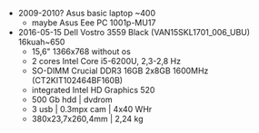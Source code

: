 * 2009-2010? Asus basic laptop ~400
  * maybe Asus Eee PC 1001p-MU17
* 2016-05-15 Dell Vostro 3559 Black (VAN15SKL1701_006_UBU) 16kuah~650
  * 15,6" 1366x768 without os
  * 2 cores Intel Core i5-6200U, 2,3-2,8 Hz
  * SO-DIMM Crucial DDR3 16GB 2x8GB 1600MHz (CT2KIT102464BF160B)
  * integrated Intel HD Graphics 520
  * 500 Gb hdd | dvdrom
  * 3 usb | 0.3mpx cam | 4x40 WHr
  * 380x23,7x260,4mm | 2,24 kg
